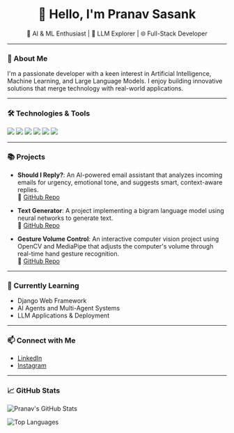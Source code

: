 <h1 align="center">👋 Hello, I'm Pranav Sasank</h1>
<p align="center">
  🧠 AI & ML Enthusiast | 🤖 LLM Explorer | 🌐 Full-Stack Developer
</p>

---

### 🚀 About Me

I'm a passionate developer with a keen interest in Artificial Intelligence, Machine Learning, and Large Language Models. I enjoy building innovative solutions that merge technology with real-world applications.

---

### 🛠️ Technologies & Tools

<p align="left">
  <img src="https://img.shields.io/badge/Python-3776AB?style=for-the-badge&logo=python&logoColor=white" />
  <img src="https://img.shields.io/badge/OpenCV-5C3EE8?style=for-the-badge&logo=opencv&logoColor=white" />
  <img src="https://img.shields.io/badge/MediaPipe-FF7043?style=for-the-badge&logo=google&logoColor=white" />
  <img src="https://img.shields.io/badge/TensorFlow-FF6F00?style=for-the-badge&logo=tensorflow&logoColor=white" />
  <img src="https://img.shields.io/badge/PyTorch-EE4C2C?style=for-the-badge&logo=pytorch&logoColor=white" />
  <img src="https://img.shields.io/badge/Jupyter-FA0F00?style=for-the-badge&logo=jupyter&logoColor=white" />
</p>

---

### 📚 Projects

- **Should I Reply?**: An AI-powered email assistant that analyzes incoming emails for urgency, emotional tone, and suggests smart, context-aware replies.  
  🔗 [GitHub Repo](https://github.com/Pranavvv08/Should-I-Reply-)

- **Text Generator**: A project implementing a bigram language model using neural networks to generate text.  
  🔗 [GitHub Repo](https://github.com/Pranavvv08/TextGenerator)

- **Gesture Volume Control**: An interactive computer vision project using OpenCV and MediaPipe that adjusts the computer's volume through real-time hand gesture recognition.  
  🔗 [GitHub Repo](https://github.com/Pranavvv08/GestureVolumeControl)
  
---

### 🌱 Currently Learning

- Django Web Framework  
- AI Agents and Multi-Agent Systems  
- LLM Applications & Deployment

---

### 📫 Connect with Me

- [LinkedIn](https://www.linkedin.com/in/pranavsasank)
- [Instagram](https://www.instagram.com/pranav_sasank)

---

### 📈 GitHub Stats

![Pranav's GitHub Stats](https://github-readme-stats.vercel.app/api?username=Pranavvv08&show_icons=true&theme=radical)

![Top Languages](https://github-readme-stats.vercel.app/api/top-langs/?username=Pranavvv08&layout=compact&theme=radical)
